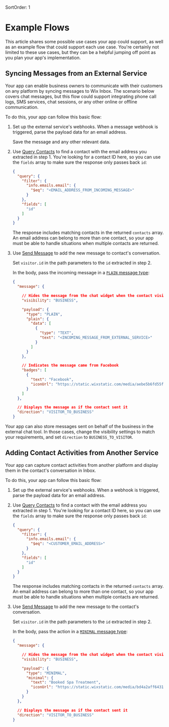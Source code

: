SortOrder: 1
# Example Flows

This article shares some possible use cases your app could support,
as well as an example flow that could support each use case.
You're certainly not limited to these use cases,
but they can be a helpful jumping off point
as you plan your app's implementation.

## Syncing Messages from an External Service

Your app can enable business owners to communicate with their customers on any platform
by syncing messages to Wix Inbox.
The scenario below covers chat messages,
but this flow could support integrating phone call logs, SMS services,
chat sessions, or any other online or offline communication.

To do this, your app can follow this basic flow:

1. Set up the external service's webhooks.
    When a message webhook is triggered,
    parse the payload data for an email address.

    Save the message and any other relevant data.

2. Use [Query Contacts][query-contacts]
    to find a contact with the email address you extracted in step 1.
    You're looking for a contact ID here,
    so you can use the `fields` array to make sure the response only passes back `id`:

    ```json
    {
      "query": {
        "filter": {
          "info.emails.email": {
            "$eq": "<EMAIL_ADDRESS_FROM_INCOMING_MESSAGE>"
          }
        },
        "fields": [
          "id"
        ]
      }
    }
    ```

    The response includes matching contacts in the returned `contacts` array.
    An email address can belong to more than one contact,
    so your app must be able to handle situations when multiple contacts are returned.

3. Use [Send Message][send-message]
    to add the new message to contact's conversation.

    Set `visitor.id` in the path parameters to the `id` extracted in step 2.

    In the body, pass the incoming message in a [`PLAIN` message type][plain-message-type]:

    ```json
    {
      "message": {

        // Hides the message from the chat widget when the contact visits the site
        "visibility": "BUSINESS",

        "payload": {
          "type": "PLAIN",
          "plain": {
            "data": [
              {
                "type": "TEXT",
                "text": "<INCOMING_MESSAGE_FROM_EXTERNAL_SERVICE>"
              }
            ]
          }
        },

        // Indicates the message came from Facebook
        "badges": [
          {
            "text": "Facebook",
            "iconUrl": "https://static.wixstatic.com/media/aebe5b6fd55f471a936c72ff2c8289d7.png/v1/fill/w_43,h_43,al_c,q_85,usm_0.66_1.00_0.01/aebe5b6fd55f471a936c72ff2c8289d7.webp"
          }
        ]
      },

      // Displays the message as if the contact sent it
      "direction": "VISITOR_TO_BUSINESS"
    }
    ```

Your app can also store messages sent on behalf of the business
in the external chat tool.
In those cases, change the visibility settings to match your requirements,
and set `direction` to `BUSINESS_TO_VISITOR`.

## Adding Contact Activities from Another Service

Your app can capture contact activities from another platform
and display them in the contact's conversation in Inbox.

To do this, your app can follow this basic flow:

1. Set up the external service's webhooks.
    When a webhook is triggered,
    parse the payload data for an email address.

2. Use [Query Contacts][query-contacts]
    to find a contact with the email address you extracted in step 1.
    You're looking for a contact ID here,
    so you can use the `fields` array to make sure the response only passes back `id`:

    ```json
    {
      "query": {
        "filter": {
          "info.emails.email": {
            "$eq": "<CUSTOMER_EMAIL_ADDRESS>"
          }
        },
        "fields": [
          "id"
        ]
      }
    }
    ```

    The response includes matching contacts in the returned `contacts` array.
    An email address can belong to more than one contact,
    so your app must be able to handle situations when multiple contacts are returned.

3. Use [Send Message][send-message]
    to add the new message to the contact's conversation.

    Set `visitor.id` in the path parameters to the `id` extracted in step 2.

    In the body, pass the action in a [`MINIMAL` message type][minimal-message-type]:

    ```json
    {
      "message": {

        // Hides the message from the chat widget when the contact visits the site
        "visibility": "BUSINESS",

        "payload": {
          "type": "MINIMAL",
          "minimal": {
            "text": "Booked Spa Treatment",
            "iconUrl": "https://static.wixstatic.com/media/bd4a2aff643141cb8cbacde1a4007a2f.png/v1/fill/w_43,h_50,al_c,lg_1,q_85/bd4a2aff643141cb8cbacde1a4007a2f.webp"
          }
        }
      },

      // Displays the message as if the contact sent it
      "direction": "VISITOR_TO_BUSINESS"
    }
    ```

[query-contacts]: https://dev.wix.com/api/rest/contacts/contacts/contacts-v4/query-contacts
[send-message]: https://dev.wix.com/api/rest/all-apis/inbox/send-message
[plain-message-type]: ./message-types.md#plain-messages
[minimal-message-type]: ./message-types.md#minimal-messages
